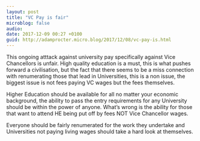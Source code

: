 ```yaml
---
layout: post
title: "VC Pay is fair"
microblog: false
audio: 
date: 2017-12-09 00:27 +0100
guid: http://adamprocter.micro.blog/2017/12/08/vc-pay-is.html
---
```

This ongoing atttack against university pay specifically against Vice Chancellors is unfair. High quality education is a must, this is what pushes forward a civilisation, but the fact that there seems to be a miss connection with renumerating those that lead in Universities, this is a non issue, the biggest issue is not fees paying VC wages but the fees themselves. 

Higher Education should be available for all no matter your economic background, the ability to pass the entry requirements for any University should be within the power of anyone. What’s wrong is the ability for those that want to attend HE being put off by fees NOT Vice Chancellor wages. 

Everyone should be fairly renumerated for the work they undertake and Universities not paying living wages should take a hard look at themselves.
